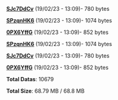 [**SJc7DdCv**](/data/SJc7DdCv.txt) (19/02/23 - 13:09)- 780 bytes

[**SPzqnHK6**](/data/SPzqnHK6.txt) (19/02/23 - 13:09)- 1074 bytes

[**0PX6YffG**](/data/0PX6YffG.txt) (19/02/23 - 13:09)- 852 bytes

[**SPzqnHK6**](/data/SPzqnHK6.txt) (19/02/23 - 13:09)- 1074 bytes

[**SJc7DdCv**](/data/SJc7DdCv.txt) (19/02/23 - 13:09)- 780 bytes

[**0PX6YffG**](/data/0PX6YffG.txt) (19/02/23 - 13:09)- 852 bytes

**Total Datas**: 10679

**Total Size**: 68.79 MB / 68.8 MB